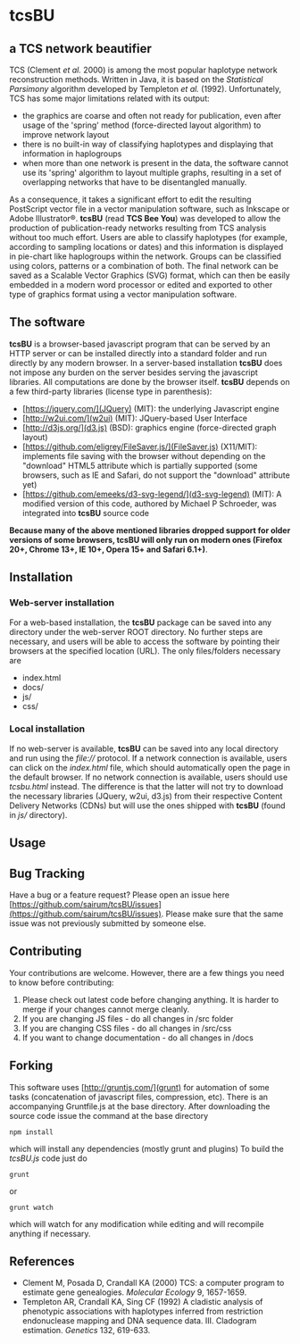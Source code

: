# tcsBU

## a TCS network beautifier

TCS (Clement *et al.* 2000) is among the most popular haplotype network reconstruction methods. Written in Java, it is based on the *Statistical Parsimony* algorithm developed by Templeton *et al.* (1992). Unfortunately, TCS has some major limitations related with its output: 

- the graphics are coarse and often not ready for publication, even after usage of the 'spring' method (force-directed layout algorithm) to improve network layout
- there is no built-in way of classifying haplotypes and displaying that information in haplogroups
- when more than one network is present in the data, the software cannot use its 'spring' algorithm to layout multiple graphs, resulting in a set of overlapping networks that have to be disentangled manually. 


As a consequence, it takes a significant effort to edit the resulting PostScript vector file in a vector manipulation software, such as Inkscape or Adobe Illustrator&reg;. **tcsBU** (read **TCS Bee You**) was developed to allow the production of publication-ready networks resulting from TCS analysis without too much effort. Users are able to classify haplotypes (for example, according to sampling locations or dates) and this information is displayed in pie-chart like haplogroups within the network. Groups can be classified using colors, patterns or a combination of both. The final network can be saved as a Scalable Vector Graphics (SVG) format, which can then be easily embedded in a modern word processor or edited and exported to other type of graphics format using a vector manipulation software.

## The software

**tcsBU** is a browser-based javascript program that can be served by an HTTP server or can be installed directly into a standard folder and run directly by any modern browser. In a server-based installation **tcsBU** does not impose any burden on the server besides serving the javascript libraries. All computations are done by the browser itself. **tcsBU** depends on a few third-party libraries (license type in parenthesis):

- [https://jquery.com/](JQuery) (MIT): the underlying Javascript engine
- [http://w2ui.com/](w2ui) (MIT): JQuery-based User Interface
- [http://d3js.org/](d3.js) (BSD): graphics engine (force-directed graph layout)
- [https://github.com/eligrey/FileSaver.js/](FileSaver.js) (X11/MIT): implements file saving with the browser without depending on the "download" HTML5 attribute which is partially supported (some browsers, such as IE and Safari, do not support the "download" attribute yet)
- [https://github.com/emeeks/d3-svg-legend/](d3-svg-legend) (MIT): A modified version of this code, authored by Michael P Schroeder, was integrated into **tcsBU** source code


**Because many of the above mentioned libraries dropped support for older versions of some browsers, tcsBU will only run on modern ones (Firefox 20+, Chrome 13+, IE 10+, Opera 15+ and Safari 6.1+)**.

## Installation

### Web-server installation
For a web-based installation, the **tcsBU** package can be saved into any directory under the web-server ROOT directory. No further steps are necessary, and users will be able to access the software by pointing their browsers at the specified location (URL). The only files/folders necessary are

* index.html
* docs/
* js/
* css/

### Local installation

If no web-server is available, **tcsBU** can be saved into any local directory and run using the *file://* protocol. If a network connection is available, users can click on the *index.html* file, which should automatically open the page in the default browser. If no network connection is available, users should use *tcsbu.html* instead. The difference is that the latter will not try to download the necessary libraries (JQuery, w2ui, d3.js) from their respective Content Delivery Networks (CDNs) but will use the ones shipped with **tcsBU** (found in *js/* directory).

## Usage




## Bug Tracking

Have a bug or a feature request? Please open an issue here [https://github.com/sairum/tcsBU/issues](https://github.com/sairum/tcsBU/issues). 
Please make sure that the same issue was not previously submitted by someone else.

## Contributing

Your contributions are welcome. However, there are a few things you need to know before contributing:

1. Please check out latest code before changing anything. It is harder to merge if your changes cannot merge cleanly.
2. If you are changing JS files - do all changes in /src folder
3. If you are changing CSS files - do all changes in /src/css
4. If you want to change documentation - do all changes in /docs

## Forking

This software uses [http://gruntjs.com/](grunt) for automation of some tasks (concatenation of javascript files, compression, etc). There is an accompanying Gruntfile.js at the base directory. After downloading the source code issue the command at the base directory

```
npm install
```

which will install any dependencies (mostly grunt and plugins) To build the *tcsBU.js* code just do

```
grunt
```

or

```
grunt watch
```

which will watch for any modification while editing and will recompile anything if necessary.

## References
- Clement M, Posada D, Crandall KA (2000) TCS: a computer program to estimate gene genealogies. *Molecular Ecology* 9, 1657-1659.
- Templeton AR, Crandall KA, Sing CF (1992) A cladistic analysis of phenotypic associations with haplotypes inferred from restriction endonuclease mapping and DNA sequence data. III. Cladogram estimation. *Genetics* 132, 619-633.



